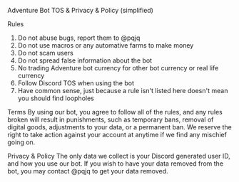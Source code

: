 Adventure Bot TOS & Privacy & Policy (simplified)

Rules
1. Do not abuse bugs, report them to @pqjq
2. Do not use macros or any automative farms to make money
3. Do not scam users
4. Do not spread false information about the bot
5. No trading Adventure bot currency for other bot currency or real life currency
6. Follow Discord TOS when using the bot
7. Have common sense, just because a rule isn't listed here doesn't mean you should find loopholes

Terms
By using our bot, you agree to follow all of the rules, and any rules broken will result in punishments, such as temporary bans, removal of digital goods, adjustments to your data, or a permanent ban. We reserve the right to take action against your account at anytime if we find any mischief going on.

Privacy & Policy
The only data we collect is your Discord generated user ID, and how you use our bot. If you wish to have your data removed from the bot, you may contact @pqjq to get your data removed.
